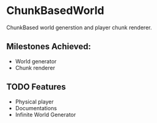 # ChunkBasedWorld

ChunkBased world generstion and player chunk renderer.

## Milestones Achieved:

* World generator
* Chunk renderer

## TODO Features

* Physical player
* Documentations
* Infinite World Generator
